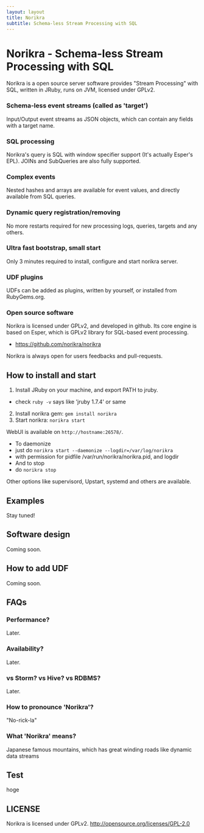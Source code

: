 ```yaml
---
layout: layout
title: Norikra
subtitle: Schema-less Stream Processing with SQL
---
```

# Norikra - Schema-less Stream Processing with SQL
Norikra is a open source server software provides "Stream Processing" with SQL, written in JRuby, runs on JVM, licensed under GPLv2.

### Schema-less event streams (called as 'target')
Input/Output event streams as JSON objects, which can contain any fields with a target name.

### SQL processing
Norikra's query is SQL with window specifier support (It's actually Esper's EPL). JOINs and SubQueries are also fully supported.

### Complex events
Nested hashes and arrays are available for event values, and directly available from SQL queries.

### Dynamic query registration/removing
No more restarts required for new processing logs, queries, targets and any others.

### Ultra fast bootstrap, small start
Only 3 minutes required to install, configure and start norikra server.

### UDF plugins
UDFs can be added as plugins, written by yourself, or installed from RubyGems.org.

### Open source software
Norikra is licensed under GPLv2, and developed in github. Its core engine is based on Esper, which is GPLv2 library for SQL-based event processing.
 * https://github.com/norikra/norikra

Norikra is always open for users feedbacks and pull-requests.

## How to install and start
1. Install JRuby on your machine, and export PATH to jruby.
  * check `ruby -v` says like 'jruby 1.7.4' or same
2. Install norikra gem: `gem install norikra`
3. Start norikra: `norikra start`

WebUI is available on `http://hostname:26578/`.

* To daemonize
 * just do `norikra start --daemonize --logdir=/var/log/norikra`
 * with permission for pidfile /var/run/norikra/norikra.pid, and logdir
* And to stop
 * do `norikra stop`

Other options like supervisord, Upstart, systemd and others are available.

## Examples

Stay tuned!

## Software design

Coming soon.

## How to add UDF

Coming soon.

## FAQs

### Performance?

Later.

### Availability?

Later.

### vs Storm? vs Hive? vs RDBMS?

Later.

### How to pronounce 'Norikra'?

"No-rick-la"

### What 'Norikra' means?

Japanese famous mountains, which has great winding roads like dynamic data streams

## Test

hoge

## LICENSE
Norikra is licensed under GPLv2.
http://opensource.org/licenses/GPL-2.0
